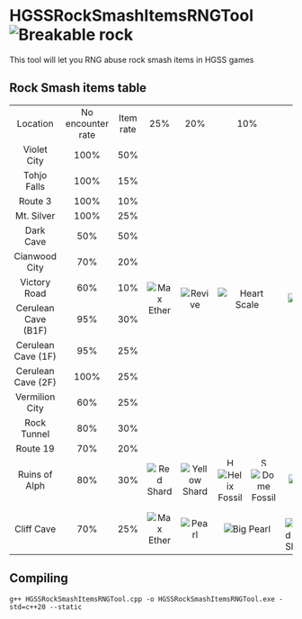 # HGSSRockSmashItemsRNGTool <img src="https://github.com/Real96/HGSSRockSmashItemsRNGTool/assets/20956021/ed36001d-f644-41ff-9f16-43a1c0fe1dec" title="Breakable rock">
This tool will let you RNG abuse rock smash items in HGSS games

## Rock Smash items table
<table>
  <tr align="center">
    <td>Location</td>
    <td>No encounter rate</td>
    <td>Item rate</td>
    <td>25%</td>
    <td>20%</td>
    <td colspan="2">10%</td>
    <td colspan="2">10%</td>
    <td colspan="2">10%</td>
    <td colspan="2">10%</td>
    <td colspan="2">10%</td>
    <td>5%</td>
  </tr>
  <tr align="center">
    <td>Violet City</td>
    <td>100%</td>
    <td>50%</td>
    <td rowspan="13">
      <img src="https://github.com/PokeAPI/sprites/blob/master/sprites/items/max-ether.png" title="Max Ether">
    </td>
    <td rowspan="13">
      <img src="https://github.com/PokeAPI/sprites/blob/master/sprites/items/revive.png" title="Revive">
    </td>
    <td rowspan="13" colspan="2">
      <img src="https://github.com/PokeAPI/sprites/blob/master/sprites/items/heart-scale.png" title="Heart Scale">
    </td>
    <td rowspan="13" colspan="2">
      <img src="https://github.com/PokeAPI/sprites/blob/master/sprites/items/red-shard.png" title="Red Shard">
    </td>
    <td rowspan="13" colspan="2">
      <img src="https://github.com/PokeAPI/sprites/blob/master/sprites/items/green-shard.png" title="Green Shard">
    </td>
    <td rowspan="13" colspan="2">
      <img src="https://github.com/PokeAPI/sprites/blob/master/sprites/items/blue-shard.png" title="Blue Shard">
    </td>
    <td rowspan="13" colspan="2">
      <img src="https://github.com/PokeAPI/sprites/blob/master/sprites/items/yellow-shard.png" title="Yellow Shard">
    </td>
    <td rowspan="13">
      <img src="https://github.com/PokeAPI/sprites/blob/master/sprites/items/star-piece.png" title="Star Piece">
    </td>
  </tr>
  <tr align="center">
    <td>Tohjo Falls</td>
    <td>100%</td>
    <td>15%</td>
  </tr>
  <tr align="center">
    <td>Route 3</td>
    <td>100%</td>
    <td>10%</td>
  </tr>
  <tr align="center">
    <td>Mt. Silver</td>
    <td>100%</td>
    <td>25%</td>
  </tr>
  <tr align="center">
    <td>Dark Cave</td>
    <td>50%</td>
    <td>50%</td>
  </tr>
  <tr align="center">
    <td>Cianwood City</td>
    <td>70%</td>
    <td>20%</td>
  </tr>
  <tr align="center">
    <td>Victory Road</td>
    <td>60%</td>
    <td>10%</td>
  </tr>
  <tr align="center">
    <td>Cerulean Cave (B1F)</td>
    <td>95%</td>
    <td>30%</td>
  </tr>
  <tr align="center">
    <td>Cerulean Cave (1F)</td>
    <td>95%</td>
    <td>25%</td>
  </tr>
  <tr align="center">
    <td>Cerulean Cave (2F)</td>
    <td>100%</td>
    <td>25%</td>
  </tr>
  <tr align="center">
    <td>Vermilion City</td>
    <td>60%</td>
    <td>25%</td>
  </tr>
  <tr align="center">
    <td>Rock Tunnel</td>
    <td>80%</td>
    <td>30%</td>
  </tr>
  <tr align="center">
    <td>Route 19</td>
    <td>70%</td>
    <td>20%</td>
  </tr>
  <tr align="center">
    <td rowspan="2">Ruins of Alph</td>
    <td rowspan="2">80%</td>
    <td rowspan="2">30%</td>
    <td rowspan="2">
      <img src="https://github.com/PokeAPI/sprites/blob/master/sprites/items/red-shard.png" title="Red Shard">
    </td>
    <td rowspan="2">
      <img src="https://github.com/PokeAPI/sprites/blob/master/sprites/items/yellow-shard.png" title="Yellow Shard">
    </td>
    <td><img src="https://github.com/Real96/HGSSRockSmashItemsRNGTool/assets/20956021/73eef51d-77e2-454e-a8ee-db7f962f74fb" title="HG" width="15"></td>
    <td><img src="https://github.com/Real96/HGSSRockSmashItemsRNGTool/assets/20956021/5dc9d411-cc38-494e-b8d6-fdca647424d5" title="SS" width="15"></td>
    <td rowspan="2"colspan="2">
      <img src="https://github.com/PokeAPI/sprites/blob/master/sprites/items/max-ether.png" title="Max Ether">
    </td>
    <td rowspan="2"colspan="2">
      <img src="https://github.com/PokeAPI/sprites/blob/master/sprites/items/blue-shard.png" title="Blue Shard">
    </td>
    <td rowspan="2"colspan="2">
      <img src="https://github.com/PokeAPI/sprites/blob/master/sprites/items/green-shard.png" title="Green Shard">
    </td>
    <td rowspan="2"colspan="2">
      <img src="https://github.com/PokeAPI/sprites/blob/master/sprites/items/old-amber.png" title="Old Amber">
    </td>
    <td rowspan="2">
      <img src="https://github.com/PokeAPI/sprites/blob/master/sprites/items/max-revive.png" title="Max Revive">
    </td>
  </tr>
  <tr align="center">
    <td>
      <img src="https://github.com/PokeAPI/sprites/blob/master/sprites/items/helix-fossil.png" title="Helix Fossil">
    </td>
    <td>
      <img src="https://github.com/PokeAPI/sprites/blob/master/sprites/items/dome-fossil.png" title="Dome Fossil">
    </td>
  </tr>
  <tr align="center">
    <td rowspan="2">Cliff Cave</td>
    <td rowspan="2">70%</td>
    <td rowspan="2">25%</td>
    <td rowspan="2">
      <img src="https://github.com/PokeAPI/sprites/blob/master/sprites/items/max-ether.png" title="Max Ether">
    </td>
    <td rowspan="2">
      <img src="https://github.com/PokeAPI/sprites/blob/master/sprites/items/pearl.png" title="Pearl">
    </td>
    <td rowspan="2" colspan="2">
      <img src="https://github.com/PokeAPI/sprites/blob/master/sprites/items/big-pearl.png" title="Big Pearl">
    </td>
    <td><img src="https://github.com/Real96/HGSSRockSmashItemsRNGTool/assets/20956021/73eef51d-77e2-454e-a8ee-db7f962f74fb" title="HG" width="15"></td>
    <td><img src="https://github.com/Real96/HGSSRockSmashItemsRNGTool/assets/20956021/5dc9d411-cc38-494e-b8d6-fdca647424d5" title="SS" width="15"></td>
    <td><img src="https://github.com/Real96/HGSSRockSmashItemsRNGTool/assets/20956021/73eef51d-77e2-454e-a8ee-db7f962f74fb" title="HG" width="15"></td>
    <td><img src="https://github.com/Real96/HGSSRockSmashItemsRNGTool/assets/20956021/5dc9d411-cc38-494e-b8d6-fdca647424d5" title="SS" width="15"></td>
    <td><img src="https://github.com/Real96/HGSSRockSmashItemsRNGTool/assets/20956021/73eef51d-77e2-454e-a8ee-db7f962f74fb" title="HG" width="15"></td>
    <td><img src="https://github.com/Real96/HGSSRockSmashItemsRNGTool/assets/20956021/5dc9d411-cc38-494e-b8d6-fdca647424d5" title="SS" width="15"></td>
    <td><img src="https://github.com/Real96/HGSSRockSmashItemsRNGTool/assets/20956021/73eef51d-77e2-454e-a8ee-db7f962f74fb" title="HG" width="15"></td>
    <td><img src="https://github.com/Real96/HGSSRockSmashItemsRNGTool/assets/20956021/5dc9d411-cc38-494e-b8d6-fdca647424d5" title="SS" width="15"></td>
    <td rowspan="2">
      <img src="https://github.com/PokeAPI/sprites/blob/master/sprites/items/rare-bone.png" title="Rare Bone">
    </td>
    <tr>
      <td>
        <img src="https://github.com/PokeAPI/sprites/blob/master/sprites/items/red-shard.png" title="Red Shard">
      </td>
      <td>
        <img src="https://github.com/PokeAPI/sprites/blob/master/sprites/items/blue-shard.png" title="Blue Shard">
      </td>
      <td>
        <img src="https://github.com/PokeAPI/sprites/blob/master/sprites/items/yellow-shard.png" title="Yellow Shard">
      </td>
      <td>
        <img src="https://github.com/PokeAPI/sprites/blob/master/sprites/items/green-shard.png" title="Green Shard">
      </td>
      <td>
        <img src="https://github.com/PokeAPI/sprites/blob/master/sprites/items/claw-fossil.png" title="Claw Fossil">
      </td>
      <td>
        <img src="https://github.com/PokeAPI/sprites/blob/master/sprites/items/root-fossil.png" title="Root Fossil">
      </td>
      <td>
        <img src="https://github.com/PokeAPI/sprites/blob/master/sprites/items/claw-fossil.png" title="Claw Fossil">
      </td>
      <td>
        <img src="https://github.com/PokeAPI/sprites/blob/master/sprites/items/root-fossil.png" title="Root Fossil">
      </td>
    </tr>
  </tr>
</table>

## Compiling
```
g++ HGSSRockSmashItemsRNGTool.cpp -o HGSSRockSmashItemsRNGTool.exe -std=c++20 --static
```
